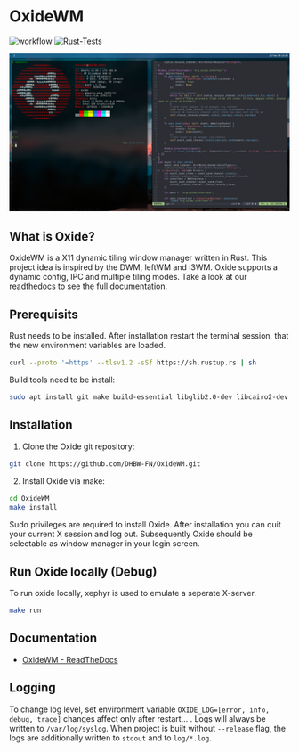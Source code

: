 # OxideWM

![workflow](https://github.com/DHBW-FN/OxideWM/actions/workflows/rust.yml/badge.svg)
[![Rust-Tests](https://github.com/DHBW-FN/OxideWM/actions/workflows/rust_test.yml/badge.svg)](https://github.com/DHBW-FN/OxideWM/actions/workflows/rust_test.yml)
<!--![release](/github/v/release/DHBW-FN/OxideWM?display_name=tag) -->

![Plot](docs/source/oxide-rice.png)

## What is Oxide?
OxideWM is a X11 dynamic tiling window manager written in Rust.
This project idea is inspired by the DWM, leftWM and i3WM.
Oxide supports a dynamic config, IPC and multiple tiling modes.
Take a look at our [readthedocs](oxide.readthedocs.org) to see the full documentation.

## Prerequisits
Rust needs to be installed. After installation restart the terminal session, that the new environment variables are loaded.
```bash
curl --proto '=https' --tlsv1.2 -sSf https://sh.rustup.rs | sh
```

Build tools need to be install:
```bash
sudo apt install git make build-essential libglib2.0-dev libcairo2-dev libpango1.0-dev kitty xterm
```

## Installation

1. Clone the Oxide git repository:

```bash
git clone https://github.com/DHBW-FN/OxideWM.git
```

2. Install Oxide via make:

```bash
cd OxideWM
make install
```

Sudo privileges are required to install Oxide.
After installation you can quit your current X session and log out. Subsequently Oxide should be selectable as window manager in your login screen.

## Run Oxide locally (Debug)

To run oxide locally, xephyr is used to emulate a seperate X-server.
```bash
make run
```

## Documentation

- [OxideWM - ReadTheDocs](https://oxide.readthedocs.io/en/latest/)

## Logging

To change log level, set environment variable `OXIDE_LOG=[error, info, debug, trace]` changes affect only after restart... .
Logs will always be written to `/var/log/syslog`.
When project is built without `--release` flag, the logs are additionally written to `stdout` and to `log/*.log`.
